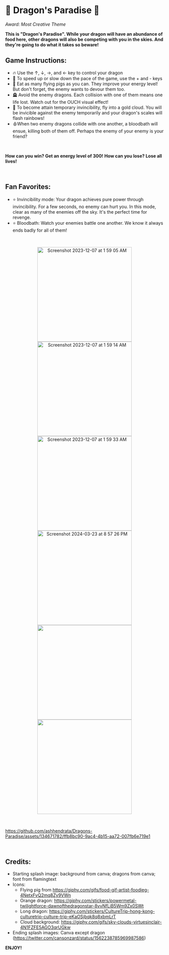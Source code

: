 # 🐲 Dragon's Paradise 🐉

*Award: Most Creative Theme*

**This is "Dragon's Paradise". While your dragon will have an abundance of food here, other dragons will also be competing with you in the skies. And they're going to do what it takes so beware!**

## Game Instructions:
- 🔥 Use the ↑, ↓, →, and ← key to control your dragon
- 🚀 To speed up or slow down the pace of the game, use the + and - keys
- 🐷 Eat as many flying pigs as you can. They improve your energy level! But don't forget, the enemy wants to devour them too.
- 🪦 Avoid the enemy dragons. Each collision with one of them means one life lost. Watch out for the OUCH visual effect!
- 🌈 To become attain temporary invincibility, fly into a gold cloud. You will be invicible against the enemy temporarily and your dragon's scales will flash rainbows! 
- 🩸When two enemy dragons collide with one another, a bloodbath will ensue, killing both of them off. Perhaps the enemy of your enemy is your friend?

&nbsp;

**How can you win? Get an energy level of 300!**
**How can you lose? Lose all lives!**

&nbsp;

## Fan Favorites:
- ⭐ Invincibility mode: Your dragon achieves pure power through invincibility. For a few seconds, no enemy can hurt you. In this mode, clear as many of the enemies off the sky. It's the perfect time for revenge.
- ⭐️ Bloodbath: Watch your enemies battle one another. We know it always ends badly for all of them!

&nbsp;

<div align="center">
    <img width="300" alt="Screenshot 2023-12-07 at 1 59 05 AM" src="https://github.com/ashhendrata/Dragons-Paradise/assets/134671782/924f0cf7-dc08-44e5-b3f8-017608f364d5">
    <img width="300" alt="Screenshot 2023-12-07 at 1 59 14 AM" src="https://github.com/ashhendrata/Dragons-Paradise/assets/134671782/53437f9a-dd95-4183-ad0f-95eea2f1e8a4">
    <img width="300" alt="Screenshot 2023-12-07 at 1 59 33 AM" src="https://github.com/ashhendrata/Dragons-Paradise/assets/134671782/96688630-daf0-4dbb-a3ca-840239b87347">
    <img width="300" alt="Screenshot 2024-03-23 at 8 57 26 PM" src="https://github.com/ashhendrata/Dragons-Paradise/assets/134671782/e430a996-4624-4ba9-a294-6a19d3ed3763">
    <img width="300" src= "https://github.com/ashhendrata/Dragons-Paradise/assets/134671782/d2b985bd-29aa-4958-a05b-b2e4cc1031e6">
    <img width="300" src="https://github.com/ashhendrata/Dragons-Paradise/assets/134671782/9f104415-470a-41cf-97d5-f582755a99cf">
</div>

&nbsp;

https://github.com/ashhendrata/Dragons-Paradise/assets/134671782/ffb8bc90-9ac4-4b15-aa72-007fb6e719e1

&nbsp;

## Credits:
- Starting splash image: background from canva; dragons from canva; font from flamingtext
- Icons: 
    - Flying pig from https://giphy.com/gifs/food-gif-artist-foodieg-4NetxFvQ2mq8Zy9VWn
    - Orange dragon: https://giphy.com/stickers/powermetal-twilightforce-dawnofthedragonstar-8vvNfLiB5Wm9Zx0SWt
    - Long dragon: https://giphy.com/stickers/CultureTrip-hong-kong-culturetrip-culture-trip-eKaOSjbqk8q8xbmLrT
    - Cloud background: https://giphy.com/gifs/sky-clouds-virtuesinclair-4N1FZFE5AGO3qrUGkw
- Ending splash images: Canva except dragon (https://twitter.com/cansonzard/status/1562238785969987586)

**ENJOY!**
